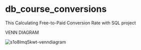 # db_course_conversions
This Calculating Free-to-Paid Conversion Rate with SQL project


VENN DIAGRAM 

![s1o8lmq5kwt-venndiagram](https://github.com/user-attachments/assets/fe87cd92-8c5d-47e4-9117-e8d199f42993)

